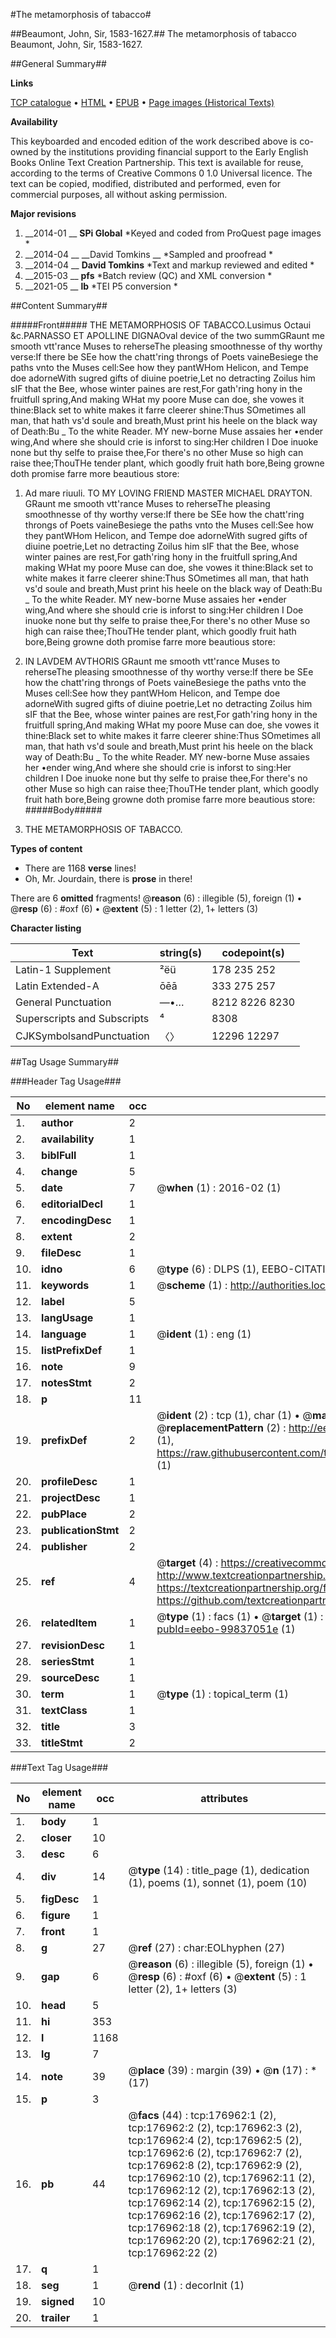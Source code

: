 #The metamorphosis of tabacco#

##Beaumont, John, Sir, 1583-1627.##
The metamorphosis of tabacco
Beaumont, John, Sir, 1583-1627.

##General Summary##

**Links**

[TCP catalogue](http://www.ota.ox.ac.uk/tcp/)  • 
[HTML](http://tei.it.ox.ac.uk/tcp/Texts-HTML/free/B11/B11386.html)  • 
[EPUB](http://tei.it.ox.ac.uk/tcp/Texts-EPUB/free/B11/B11386.epub) • 
[Page images (Historical Texts)](https://historicaltexts.jisc.ac.uk/eebo-99837051e)

**Availability**

This keyboarded and encoded edition of the work described above is co-owned by the
    institutions providing financial support to the Early English Books Online Text Creation
    Partnership. This text is available for reuse, according to the terms of  Creative Commons 0 1.0 Universal
    licence. The text can be copied, modified, distributed and performed, even for commercial
    purposes, all without asking permission.

**Major revisions**

1. __2014-01 __ __SPi Global__ *Keyed and coded from ProQuest page images *
1. __2014-04 __ __David Tomkins __ *Sampled and proofread *
1. __2014-04 __ __David Tomkins__ *Text and markup reviewed and edited *
1. __2015-03 __ __pfs__ *Batch review (QC) and XML conversion *
1. __2021-05 __ __lb__ *TEI P5 conversion *

##Content Summary##

#####Front#####
THE METAMORPHOSIS OF TABACCO.Lusimus Octaui &c.PARNASSO ET APOLLINE DIGNAOval device of the two summGRaunt me smooth vtt'rance Muses to reherseThe pleasing smoothnesse of thy worthy verse:If there be SEe how the chatt'ring throngs of Poets vaineBesiege the paths vnto the Muses cell:See how they pantWHom Helicon, and Tempe doe adorneWith sugred gifts of diuine poetrie,Let no detracting Zoilus him sIF that the Bee, whose winter paines are rest,For gath'ring hony in the fruitfull spring,And making WHat my poore Muse can doe, she vowes it thine:Black set to white makes it farre cleerer shine:Thus SOmetimes all man, that hath vs'd soule and breath,Must print his heele on the black way of Death:Bu
    _ To the white Reader.
MY new-borne Muse assaies her •ender wing,And where she should crie is inforst to sing:Her children I Doe inuoke none but thy selfe to praise thee,For there's no other Muse so high can raise thee;ThouTHe tender plant, which goodly fruit hath bore,Being growne doth promise farre more beautious store:
1. Ad mare riuuli. TO MY LOVING FRIEND MASTER MICHAEL DRAYTON.
GRaunt me smooth vtt'rance Muses to reherseThe pleasing smoothnesse of thy worthy verse:If there be SEe how the chatt'ring throngs of Poets vaineBesiege the paths vnto the Muses cell:See how they pantWHom Helicon, and Tempe doe adorneWith sugred gifts of diuine poetrie,Let no detracting Zoilus him sIF that the Bee, whose winter paines are rest,For gath'ring hony in the fruitfull spring,And making WHat my poore Muse can doe, she vowes it thine:Black set to white makes it farre cleerer shine:Thus SOmetimes all man, that hath vs'd soule and breath,Must print his heele on the black way of Death:Bu
    _ To the white Reader.
MY new-borne Muse assaies her •ender wing,And where she should crie is inforst to sing:Her children I Doe inuoke none but thy selfe to praise thee,For there's no other Muse so high can raise thee;ThouTHe tender plant, which goodly fruit hath bore,Being growne doth promise farre more beautious store:
1. IN LAVDEM AVTHORIS
GRaunt me smooth vtt'rance Muses to reherseThe pleasing smoothnesse of thy worthy verse:If there be SEe how the chatt'ring throngs of Poets vaineBesiege the paths vnto the Muses cell:See how they pantWHom Helicon, and Tempe doe adorneWith sugred gifts of diuine poetrie,Let no detracting Zoilus him sIF that the Bee, whose winter paines are rest,For gath'ring hony in the fruitfull spring,And making WHat my poore Muse can doe, she vowes it thine:Black set to white makes it farre cleerer shine:Thus SOmetimes all man, that hath vs'd soule and breath,Must print his heele on the black way of Death:Bu
    _ To the white Reader.
MY new-borne Muse assaies her •ender wing,And where she should crie is inforst to sing:Her children I Doe inuoke none but thy selfe to praise thee,For there's no other Muse so high can raise thee;ThouTHe tender plant, which goodly fruit hath bore,Being growne doth promise farre more beautious store:
#####Body#####

1. THE METAMORPHOSIS OF TABACCO.

**Types of content**

  * There are 1168 **verse** lines!
  * Oh, Mr. Jourdain, there is **prose** in there!

There are 6 **omitted** fragments! 
 @__reason__ (6) : illegible (5), foreign (1)  •  @__resp__ (6) : #oxf (6)  •  @__extent__ (5) : 1 letter (2), 1+ letters (3)

**Character listing**


|Text|string(s)|codepoint(s)|
|---|---|---|
|Latin-1 Supplement|²ëü|178 235 252|
|Latin Extended-A|ōēā|333 275 257|
|General Punctuation|—•…|8212 8226 8230|
|Superscripts             and Subscripts|⁴|8308|
|CJKSymbolsandPunctuation|〈〉|12296 12297|

##Tag Usage Summary##

###Header Tag Usage###

|No|element name|occ|attributes|
|---|---|---|---|
|1.|__author__|2||
|2.|__availability__|1||
|3.|__biblFull__|1||
|4.|__change__|5||
|5.|__date__|7| @__when__ (1) : 2016-02 (1)|
|6.|__editorialDecl__|1||
|7.|__encodingDesc__|1||
|8.|__extent__|2||
|9.|__fileDesc__|1||
|10.|__idno__|6| @__type__ (6) : DLPS (1), EEBO-CITATION (1), VID (1), EEBO-PROQUEST (1), STC (2)|
|11.|__keywords__|1| @__scheme__ (1) : http://authorities.loc.gov/ (1)|
|12.|__label__|5||
|13.|__langUsage__|1||
|14.|__language__|1| @__ident__ (1) : eng (1)|
|15.|__listPrefixDef__|1||
|16.|__note__|9||
|17.|__notesStmt__|2||
|18.|__p__|11||
|19.|__prefixDef__|2| @__ident__ (2) : tcp (1), char (1)  •  @__matchPattern__ (2) : ([0-9\-]+):([0-9IVX]+) (1), (.+) (1)  •  @__replacementPattern__ (2) : http://eebo.chadwyck.com/downloadtiff?vid=$1&page=$2 (1), https://raw.githubusercontent.com/textcreationpartnership/Texts/master/tcpchars.xml#$1 (1)|
|20.|__profileDesc__|1||
|21.|__projectDesc__|1||
|22.|__pubPlace__|2||
|23.|__publicationStmt__|2||
|24.|__publisher__|2||
|25.|__ref__|4| @__target__ (4) : https://creativecommons.org/publicdomain/zero/1.0/ (1), http://www.textcreationpartnership.org/docs/. (1), https://textcreationpartnership.org/faq/#faq05 (1), https://github.com/textcreationpartnership (1)|
|26.|__relatedItem__|1| @__type__ (1) : facs (1)  •  @__target__ (1) : https://data.historicaltexts.jisc.ac.uk/view?pubId=eebo-99837051e (1)|
|27.|__revisionDesc__|1||
|28.|__seriesStmt__|1||
|29.|__sourceDesc__|1||
|30.|__term__|1| @__type__ (1) : topical_term (1)|
|31.|__textClass__|1||
|32.|__title__|3||
|33.|__titleStmt__|2||


###Text Tag Usage###

|No|element name|occ|attributes|
|---|---|---|---|
|1.|__body__|1||
|2.|__closer__|10||
|3.|__desc__|6||
|4.|__div__|14| @__type__ (14) : title_page (1), dedication (1), poems (1), sonnet (1), poem (10)|
|5.|__figDesc__|1||
|6.|__figure__|1||
|7.|__front__|1||
|8.|__g__|27| @__ref__ (27) : char:EOLhyphen (27)|
|9.|__gap__|6| @__reason__ (6) : illegible (5), foreign (1)  •  @__resp__ (6) : #oxf (6)  •  @__extent__ (5) : 1 letter (2), 1+ letters (3)|
|10.|__head__|5||
|11.|__hi__|353||
|12.|__l__|1168||
|13.|__lg__|7||
|14.|__note__|39| @__place__ (39) : margin (39)  •  @__n__ (17) : * (17)|
|15.|__p__|3||
|16.|__pb__|44| @__facs__ (44) : tcp:176962:1 (2), tcp:176962:2 (2), tcp:176962:3 (2), tcp:176962:4 (2), tcp:176962:5 (2), tcp:176962:6 (2), tcp:176962:7 (2), tcp:176962:8 (2), tcp:176962:9 (2), tcp:176962:10 (2), tcp:176962:11 (2), tcp:176962:12 (2), tcp:176962:13 (2), tcp:176962:14 (2), tcp:176962:15 (2), tcp:176962:16 (2), tcp:176962:17 (2), tcp:176962:18 (2), tcp:176962:19 (2), tcp:176962:20 (2), tcp:176962:21 (2), tcp:176962:22 (2)|
|17.|__q__|1||
|18.|__seg__|1| @__rend__ (1) : decorInit (1)|
|19.|__signed__|10||
|20.|__trailer__|1||
